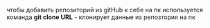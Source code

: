 чтобы добавить репозиторий из gitHub к себе на пк используется команда 
**git clone URL** - клонирует данные из репозтория на пк